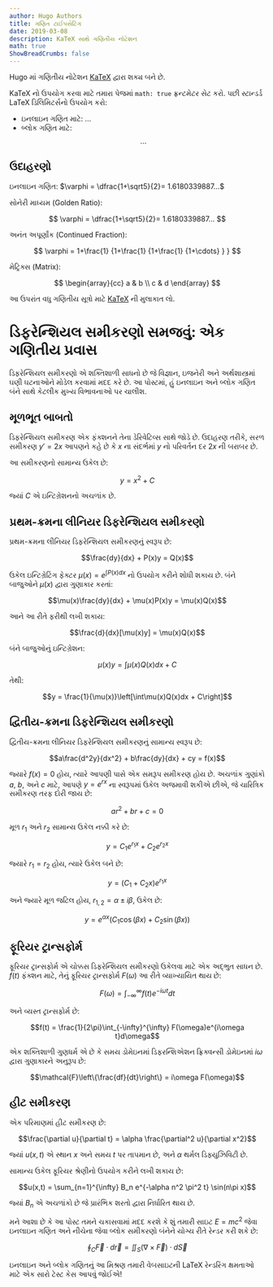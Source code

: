 ```yaml
---
author: Hugo Authors
title: ગણિત ટાઈપસેટિંગ
date: 2019-03-08
description: KaTeX સાથે ગણિતીય નોટેશન
math: true
ShowBreadCrumbs: false
---
```


Hugo માં ગણિતીય નોટેશન [KaTeX](https://katex.org/) દ્વારા શક્ય બને છે.

<!--more-->

KaTeX નો ઉપયોગ કરવા માટે તમારા પેજમાં `math: true` ફ્રન્ટમેટર સેટ કરો.
પછી સ્ટાન્ડર્ડ LaTeX ડિલિમિટર્સનો ઉપયોગ કરો:
- ઇનલાઇન ગણિત માટે: $...$
- બ્લોક ગણિત માટે: $$...$$

## ઉદાહરણો

ઇનલાઇન ગણિત: $\varphi = \dfrac{1+\sqrt5}{2}= 1.6180339887…$

સોનેરી માધ્યમ (Golden Ratio):

$$
\varphi = \dfrac{1+\sqrt5}{2}= 1.6180339887…
$$

અનંત અપૂર્ણાંક (Continued Fraction):

$$
\varphi = 1+\frac{1} {1+\frac{1} {1+\frac{1} {1+\cdots} } }
$$

મેટ્રિક્સ (Matrix):

$$
\begin{array}{cc}
  a & b \\
  c & d
\end{array}
$$

આ ઉપરાંત વધુ ગણિતીય સૂત્રો માટે [KaTeX](https://katex.org/) ની મુલાકાત લો.


# ડિફરેન્શિયલ સમીકરણો સમજવું: એક ગણિતીય પ્રવાસ

ડિફરેન્શિયલ સમીકરણો એ શક્તિશાળી સાધનો છે જે વિજ્ઞાન, ઇજનેરી અને અર્થશાસ્ત્રમાં ઘણી ઘટનાઓને મોડેલ કરવામાં મદદ કરે છે. આ પોસ્ટમાં, હું ઇનલાઇન અને બ્લોક ગણિત બંને સાથે કેટલીક મુખ્ય વિભાવનાઓ પર ચાલીશ.

## મૂળભૂત બાબતો

ડિફરેન્શિયલ સમીકરણ એક ફંક્શનને તેના ડેરિવેટિવ્સ સાથે જોડે છે. ઉદાહરણ તરીકે, સરળ સમીકરણ $y' = 2x$ આપણને કહે છે કે $x$ ના સંદર્ભમાં $y$ નો પરિવર્તન દર $2x$ ની બરાબર છે.

આ સમીકરણનો સામાન્ય ઉકેલ છે:

$$y = x^2 + C$$

જ્યાં $C$ એ ઇન્ટિગ્રેશનનો અચળાંક છે.

## પ્રથમ-ક્રમના લીનિયર ડિફરેન્શિયલ સમીકરણો

પ્રથમ-ક્રમના લીનિયર ડિફરેન્શિયલ સમીકરણનું સ્વરૂપ છે:

$$\frac{dy}{dx} + P(x)y = Q(x)$$

ઉકેલ ઇન્ટિગ્રેટિંગ ફેક્ટર $\mu(x) = e^{\int P(x) dx}$ નો ઉપયોગ કરીને શોધી શકાય છે. બંને બાજુઓને $\mu(x)$ દ્વારા ગુણાકાર કરતાં:

$$\mu(x)\frac{dy}{dx} + \mu(x)P(x)y = \mu(x)Q(x)$$

આને આ રીતે ફરીથી લખી શકાય:

$$\frac{d}{dx}[\mu(x)y] = \mu(x)Q(x)$$

બંને બાજુઓનું ઇન્ટિગ્રેશન:

$$\mu(x)y = \int\mu(x)Q(x)dx + C$$

તેથી:

$$y = \frac{1}{\mu(x)}\left[\int\mu(x)Q(x)dx + C\right]$$

## દ્વિતીય-ક્રમના ડિફરેન્શિયલ સમીકરણો

દ્વિતીય-ક્રમના લીનિયર ડિફરેન્શિયલ સમીકરણનું સામાન્ય સ્વરૂપ છે:

$$a\frac{d^2y}{dx^2} + b\frac{dy}{dx} + cy = f(x)$$

જ્યારે $f(x) = 0$ હોય, ત્યારે આપણી પાસે એક સમરૂપ સમીકરણ હોય છે. અચળાંક ગુણાંકો $a$, $b$, અને $c$ માટે, આપણે $y = e^{rx}$ ના સ્વરૂપમાં ઉકેલ અજમાવી શકીએ છીએ, જે ચારિત્રિક સમીકરણ તરફ દોરી જાય છે:

$$ar^2 + br + c = 0$$

મૂળ $r_1$ અને $r_2$ સામાન્ય ઉકેલ નક્કી કરે છે:

$$y = C_1e^{r_1x} + C_2e^{r_2x}$$

જ્યારે $r_1 = r_2$ હોય, ત્યારે ઉકેલ બને છે:

$$y = (C_1 + C_2x)e^{r_1x}$$

અને જ્યારે મૂળ જટિલ હોય, $r_{1,2} = \alpha \pm i\beta$, ઉકેલ છે:

$$y = e^{\alpha x}(C_1\cos(\beta x) + C_2\sin(\beta x))$$

## ફૂરિયર ટ્રાન્સફોર્મ

ફૂરિયર ટ્રાન્સફોર્મ એ ચોક્કસ ડિફરેન્શિયલ સમીકરણો ઉકેલવા માટે એક અદ્ભુત સાધન છે. $f(t)$ ફંક્શન માટે, તેનું ફૂરિયર ટ્રાન્સફોર્મ $F(\omega)$ આ રીતે વ્યાખ્યાયિત થાય છે:

$$F(\omega) = \int_{-\infty}^{\infty} f(t)e^{-i\omega t}dt$$

અને વ્યસ્ત ટ્રાન્સફોર્મ છે:

$$f(t) = \frac{1}{2\pi}\int_{-\infty}^{\infty} F(\omega)e^{i\omega t}d\omega$$

એક શક્તિશાળી ગુણધર્મ એ છે કે સમય ડોમેઇનમાં ડિફરન્શિએશન ફ્રિક્વન્સી ડોમેઇનમાં $i\omega$ દ્વારા ગુણાકારને અનુરૂપ છે:

$$\mathcal{F}\left\{\frac{df}{dt}\right\} = i\omega F(\omega)$$

## હીટ સમીકરણ

એક પરિમાણમાં હીટ સમીકરણ છે:

$$\frac{\partial u}{\partial t} = \alpha \frac{\partial^2 u}{\partial x^2}$$

જ્યાં $u(x,t)$ એ સ્થાન $x$ અને સમય $t$ પર તાપમાન છે, અને $\alpha$ થર્મલ ડિફ્યુઝિવિટી છે.

સામાન્ય ઉકેલ ફૂરિયર શ્રેણીનો ઉપયોગ કરીને લખી શકાય છે:

$$u(x,t) = \sum_{n=1}^{\infty} B_n e^{-\alpha n^2 \pi^2 t} \sin(n\pi x)$$

જ્યાં $B_n$ એ અચળાંકો છે જે પ્રારંભિક શરતો દ્વારા નિર્ધારિત થાય છે.

મને આશા છે કે આ પોસ્ટ તમને ચકાસવામાં મદદ કરશે કે શું તમારી સાઇટ $E = mc^2$ જેવા ઇનલાઇન ગણિત અને નીચેના જેવા બ્લોક સમીકરણો બંનેને યોગ્ય રીતે રેન્ડર કરી શકે છે:

$$\oint_C \vec{F} \cdot d\vec{r} = \iint_S (\nabla \times \vec{F}) \cdot d\vec{S}$$

ઇનલાઇન અને બ્લોક ગણિતનું આ મિશ્રણ તમારી વેબસાઇટની LaTeX રેન્ડરિંગ ક્ષમતાઓ માટે એક સારો ટેસ્ટ કેસ આપવું જોઈએ!